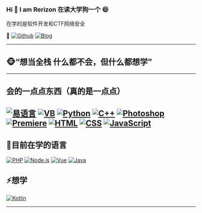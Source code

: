 ### Hi  👋 I am Rerizon  在读大学狗一个 😄
在学的是软件开发和CTF网络安全

💬
[![Github](https://img.shields.io/badge/-Github-000?style=flat&logo=Github&logoColor=white)](https://github.com/renhy04)
[![Blog](https://img.shields.io/badge/-Blog-blue?style=flat&logo=wordpress&logoColor=white)](https://rerizon.cn)

---
## 🐵“想当全栈 什么都不会，但什么都想学”
---
## 会的一点点东西（真的是一点点）
[![易语言](https://img.shields.io/badge/-易语言-F00?style=flat&logo=&logoColor=white)](#)
[![VB](https://img.shields.io/badge/-VB-blue)](#)
[![Python](https://img.shields.io/badge/-Python-3776AB?style=flat&logo=python&logoColor=white)](#)
[![C++](https://img.shields.io/badge/-C++-00599C?style=flat&logo=c%2B%2B&logoColor=white)](#)
[![Photoshop](https://img.shields.io/badge/Adobe-Photoshop%20-blue)](#)
[![Premiere](https://img.shields.io/badge/Adobe-Premiere%20-blueviolet)](#)
[![HTML](https://img.shields.io/badge/-HTML-E34F26?style=flat&logo=html5&logoColor=white)](#)
[![CSS](https://img.shields.io/badge/-CSS-1572B6?style=flat&logo=css3&logoColor=white)](#)
[![JavaScript](https://img.shields.io/badge/-JavaScript-F7DF1E?style=flat&logo=javascript&logoColor=black)](#)
---
## 🌱目前在学的语言
[![PHP](https://img.shields.io/badge/-PHP-777BB4?style=flat&logo=php&logoColor=white)](#)
[![Node.js](https://img.shields.io/badge/-Node.js-339933?style=flat&logo=nodedotjs&logoColor=white)](#)
[![Vue](https://img.shields.io/badge/-Vue-4FC08D?style=flat&logo=vuedotjs&logoColor=white)](#)
[![Java](https://img.shields.io/badge/-Java-007396?style=flat&logo=java&logoColor=white)](#)

## ⚡想学
[![Kotlin](https://img.shields.io/badge/-Kotlin-7F52FF?style=flat&logo=kotlin&logoColor=white)](#)







---
